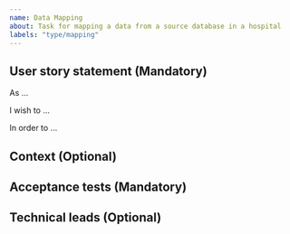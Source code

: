 ```yaml
---
name: Data Mapping
about: Task for mapping a data from a source database in a hospital
labels: "type/mapping"
---
```


## User story statement (Mandatory)

<!-- Describe the user story -->

As ...

I wish to ...

In order to ...


## Context (Optional)

<!-- Give additional context  -->


## Acceptance tests (Mandatory)

<!-- Explain your expectations  -->


## Technical leads (Optional)

<!-- Suggests ways to resolve this issue -->